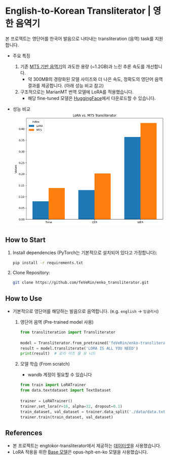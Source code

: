 # English-to-Korean Transliterator | 영한 음역기

본 프로젝트는 영단어를 한국어 발음으로 나타내는 transliteration (음역) task를 지원합니다.

- 주요 특징
    1. 기존 [MT5 기반 음역기](https://github.com/eunsour/engtokor-transliterator/tree/main)의 과도한 용량 (~1.2GB)과 느린 추론 속도를 개선합니다.
        - 약 300MB의 경량화된 모델 사이즈와 더 나은 속도, 정확도의 영단어 음역 결과를 제공합니다. (아래 성능 비교 참고)
    2. 구조적으로는 MarianMT 번역 모델에 LoRA를 적용했습니다.
        - 해당 fine-tuned 모델은 [HuggingFace](https://huggingface.co/feVeRin/enko-transliteration)에서 다운로드할 수 있습니다.

- 성능 비교
    ![image](./output.png)

## How to Start

1. Install dependencies (PyTorch는 기본적으로 설치되어 있다고 가정합니다):

    ```bash
    pip install -r requirements.txt
    ```

2. Clone Repository:

    ```bash
    git clone https://github.com/feVeRin/enko_transliterator.git
    ```

## How to Use

- 기본적으로 영단어를 해당하는 발음으로 음역합니다. (e.g. `english` -> `잉글리시`)
    1. 영단어 음역 (Pre-trained model 사용)

        ```python
        from transliteration import Transliterator

        model = Transliterator.from_pretrained('feVeRin/enko-transliteration')
        result = model.transliterate('LORA IS ALL YOU NEED')
        print(result)  # 로라 이즈 올 유 니드
        ```

    2. 모델 학습 (From scratch)
        - wandb 계정이 필요할 수 있습니다

        ```python
        from train import LoRATrainer
        from data.textdataset import TextDataset

        trainer = LoRATrainer()
        trainer.set_lora(r=16, alpha=32, dropout=0.1)
        train_dataset, val_dataset = trainer.data_split('./data/data.txt', 0.2)
        trainer.train(train_dataset, val_dataset)
        ```

## References

- 본 프로젝트는 engtokor-transliterator에서 제공하는 [데이터셋](https://github.com/eunsour/engtokor-transliterator/tree/main)을 사용했습니다.
- LoRA 적용을 위한 [Base 모델](Neurora/opus-hplt-en-ko-v2.0)은 opus-hplt-en-ko 모델을 사용했습니다.
